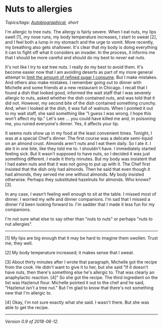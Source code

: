 Nuts to allergies
=================

*Topics/tags: [Autobiographical](index-autobiographical), short*

I'm allergic to tree nuts.  The allergy is fairly severe.  When I eat nuts,
my lips swell [1], my nose runs, my body temperature increases, I start
to sweat [2], and I feel both a lump in my stomach and the urge to vomit.
More recently, my breathing also gets shallower.  It's clear that my body
is doing everything it can to fight off what it considers an invader.  In
the process, it informs me that I should be more careful and should do my
best to *never* eat nuts.

It's not like I try to eat tree nuts.  I really do my best to avoid them.
It's become easier now that I am avoiding deserts as part of my more general
attempt to [limit the amount of refined sugar I consume](processed-sugar).
But I make mistakes.  And others also make mistakes.   I remember going
out to dinner with Michelle and some friends at a new restaurant in Chicago.
I recall that I found a dish that looked good, informed the wait
staff that I was severely allergic to nuts, asked whether the dish contained
nuts, and was told that it did not.  However, my second bite of the dish
contained something crunchy.  And, when I looked at the dish, it was full
of walnuts.  When I pointed it out to my wait staff, she said something 
like "I guess I was wrong.  I hope this won't affect my tip."  Let's see ...
you could have killed me and, in poisoning me, you ruined everyone's dinner.
Yes, it affects your tip.

It seems nuts show up in my food at the least convenient times.  Tonight,
I was at a special Chef's dinner.  The first course was a delicate semi-liquid
on an almond crust.  Almonds aren't nuts and I eat them daily.  So I ate
it.  I ate it in one bite, like they told me to.  I shouldn't have.  I
immediately started feeling sick.  But it wasn't supposed to have nuts, so
I decided it was just something different.  I made it thirty minutes.  But
my body was insistent that I had eaten nuts and that it was not going to
put up with it.  The Chef first insisted that the dish only had almonds.
Then he said that even though it had almonds, they served me one without
almonds.  My body insisted otherwise.  Perhaps they substituted hazelnuts
for almonds.  Who knows? [3].

In any case, I wasn't feeling well enough to sit at the table.  I
missed most of dinner.  I worried my wife and dinner companions.
I'm sad that I missed a dinner I'd been looking forward to.  I'm
sadder that I made it less fun for my companions.

I'm not sure what else to say other than "nuts to nuts" or perhaps "nuts
to nut allergies".

---

[1] My lips are big enough that it may be hard to imagine them swollen.
Trust me, they well.

[2] My body temperature increased; it makes sense that I sweat.

[3] About thirty minutes after I wrote that paragraph, Michelle got the
recipe from the cook.  He didn't want to give it to her, but she said 
"If it doesn't have nuts, then there's something else he's allergic to.
That was clearly an anaphylactic reaction. [4]"  So she got the recipe.
The third ingredient on the list was Hazlenut flour.  Michelle
pointed it out to the chef and he said, "Hazlenut isn't a tree nut."
But I'm glad to know that there's not something new that I'm allergic to.

[4] Okay, I'm not sure exactly what she said.  I wasn't there.  But she was
able to get the recipe.

---

*Version 0.9 of 2018-06-12.*
